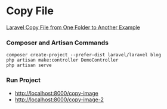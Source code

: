 # Copy File

[Laravel Copy File from One Folder to Another Example](https://www.itsolutionstuff.com/post/laravel-copy-file-from-one-folder-to-another-exampleexample.html)

### Composer and Artisan Commands
```shell script
composer create-project --prefer-dist laravel/laravel blog
php artisan make:controller DemoController
php artisan serve
```

### Run Project
* [http://localhost:8000/copy-image](http://localhost:8000/copy-image)
* [http://localhost:8000/copy-image-2](http://localhost:8000/copy-image-2)
